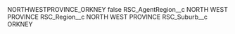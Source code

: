 <?xml version="1.0" encoding="UTF-8"?>
<CustomMetadata xmlns="http://soap.sforce.com/2006/04/metadata" xmlns:xsi="http://www.w3.org/2001/XMLSchema-instance" xmlns:xsd="http://www.w3.org/2001/XMLSchema">
    <label>NORTHWESTPROVINCE_ORKNEY</label>
    <protected>false</protected>
    <values>
        <field>RSC_AgentRegion__c</field>
        <value xsi:type="xsd:string">NORTH WEST PROVINCE</value>
    </values>
    <values>
        <field>RSC_Region__c</field>
        <value xsi:type="xsd:string">NORTH WEST PROVINCE</value>
    </values>
    <values>
        <field>RSC_Suburb__c</field>
        <value xsi:type="xsd:string">ORKNEY</value>
    </values>
</CustomMetadata>
